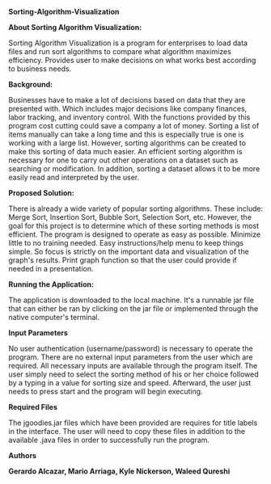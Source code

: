 **Sorting-Algorithm-Visualization**


**About Sorting Algorithm Visualization:**

Sorting Algorithm Visualization is a program for enterprises to load data files and run sort algorithms to compare what algorithm maximizes efficiency. Provides user to make decisions on what works best according to business needs.


**Background:**

Businesses have to make a lot of decisions based on data that they are presented with. Which includes major decisions like company finances, labor tracking, and  inventory control. With the functions provided by this program cost cutting could save a company a lot of money. Sorting a list of items manually can take a long time and this is especially true is one is working with a large list. However, sorting algorithms can be created to make this sorting of data much easier. An efficient sorting algorithm is necessary for one to carry out other operations on a dataset such as searching or modification. In addition, sorting a dataset allows it to be more easily read and interpreted by the user.


**Proposed Solution:**

There is already a wide variety of popular sorting algorithms. These include: Merge Sort, Insertion Sort, Bubble Sort, Selection Sort, etc. However, the goal for this project is to determine which of these sorting methods is most efficient. The program is designed to operate as easy as possible. Minimize little to no training needed. Easy instructions/help menu to keep things simple. So focus is strictly on the important data and visualization of the graph's results. Print graph function so that the user could provide if needed in a presentation.


**Running the Application:**

The application is downloaded to the local machine. It's a runnable jar file that can either be ran by clicking on the jar file or implemented through the native computer's terminal.

**Input Parameters**

No user authentication (username/password) is necessary to operate the program. There are no external input parameters from the user which are required. All necessary inputs are available through the program itself. The user simply need to select the sorting method of his or her choice followed by a typing in a value for sorting size and speed. Afterward, the user just needs to press start and the program will begin executing.

**Required Files**

The jgoodies.jar files which have been provided are requires for title labels in the interface. The user will need to copy these files in addition to the available .java files in order to successfully run the program.


**Authors**

**Gerardo Alcazar, Mario Arriaga, Kyle Nickerson, Waleed Qureshi**

